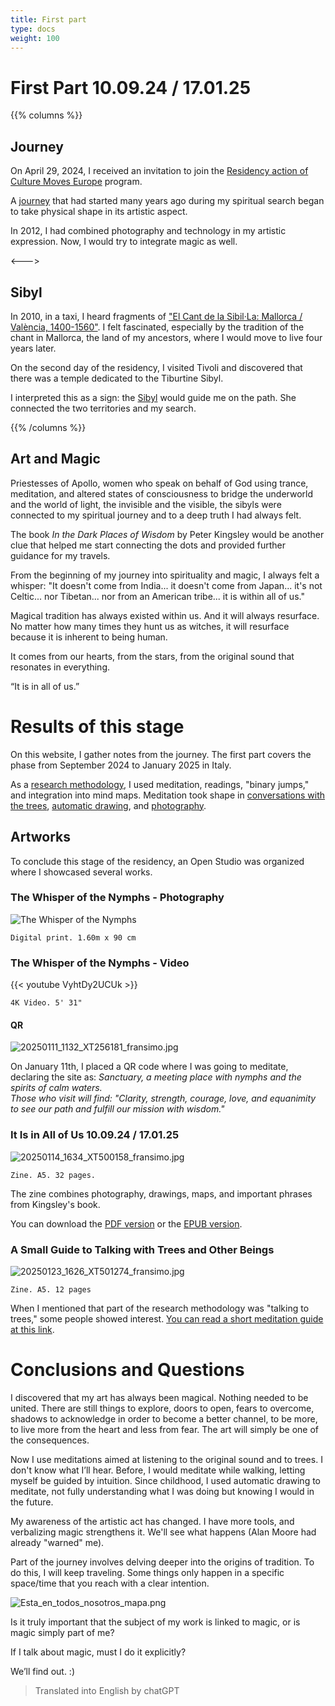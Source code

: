 ```yaml
---
title: First part
type: docs
weight: 100
---
```


# First Part 10.09.24 / 17.01.25

{{% columns %}}
## Journey

On April 29, 2024, I received an invitation to join the [Residency action of Culture Moves Europe](https://culture.ec.europa.eu/creative-europe/creative-europe-culture-strand/culture-moves-europe) program.

A [journey](/docs/journey) that had started many years ago during my spiritual search began to take physical shape in its artistic aspect.

In 2012, I had combined photography and technology in my artistic expression. Now, I would try to integrate magic as well.

<--->

## Sibyl

In 2010, in a taxi, I heard fragments of 
["El Cant de la Sibil·La: Mallorca / València, 1400-1560"](https://open.spotify.com/album/225ndLEKqu767DbpRzKsia?si=2gp0nXf-SCKSPgQCK-rHNw). 
I felt fascinated, especially by the tradition of the chant in Mallorca, the land of my ancestors, where I would move to live four years later.

On the second day of the residency, I visited Tivoli and discovered that there was a temple dedicated to the Tiburtine Sibyl.

I interpreted this as a sign: the [Sibyl](/docs/sibyl) would guide me on the path. She connected the two territories and 
my search.

{{% /columns %}}

## Art and Magic

Priestesses of Apollo, women who speak on behalf of God using trance, meditation, and 
altered states of consciousness to bridge the underworld and the world of light, 
the invisible and the visible, the sibyls were connected to my spiritual journey and to a 
deep truth I had always felt.

The book _In the Dark Places of Wisdom_ by Peter Kingsley would be another clue that helped me start connecting 
the dots and provided further guidance for my travels.

From the beginning of my journey into spirituality and magic, I always felt a whisper: "It doesn't come from India... 
it doesn't come from Japan... it's not Celtic... nor Tibetan... nor from an American tribe... it is within all of us."

Magical tradition has always existed within us. And it will always resurface. No matter how many times they hunt us 
as witches, it will resurface because it is inherent to being human.

It comes from our hearts, from the stars, from the original sound that resonates in everything.

“It is in all of us.”

# Results of this stage

On this website, I gather notes from the journey. The first part covers the phase from September 2024 to January 2025 in Italy.

As a [research methodology](/docs/first-part/methodology), I used meditation, readings, "binary jumps," and integration into mind maps. 
Meditation took shape in [conversations with the trees](/docs/first-part/talking_with_the_trees), [automatic drawing](/docs/first-part/drawing), and [photography](/docs/photography).

## Artworks 
To conclude this stage of the residency, an Open Studio was organized where I showcased several works.

### The Whisper of the Nymphs - Photography

![The Whisper of the Nymphs](/images/X1V45282-Enhanced-SR.jpg)

````
Digital print. 1.60m x 90 cm
````


### The Whisper of the Nymphs - Video

{{< youtube VyhtDy2UCUk >}}


````
4K Video. 5' 31"
````

#### QR

![20250111_1132_XT256181_fransimo.jpg](/images/20250111_1132_XT256181_fransimo.jpg)

On January 11th, I placed a QR code where I was going to meditate, declaring the site as: _Sanctuary, a meeting place with nymphs and the spirits of calm waters.  
Those who visit will find: "Clarity, strength, courage, love, and equanimity to see our path and fulfill our mission with wisdom."_


### It Is in All of Us 10.09.24 / 17.01.25

![20250114_1634_XT500158_fransimo.jpg](/images/20250114_1634_XT500158_fransimo.jpg)

````
Zine. A5. 32 pages.
````


The zine combines photography, drawings, maps, and important phrases from Kingsley's book.

You can download the [PDF version](/fanzine/Esta_en_todos_nosotros_en.pdf) or the [EPUB version](/fanzine/It_is_within_all_of_us.epub).

### A Small Guide to Talking with Trees and Other Beings

![20250123_1626_XT501274_fransimo.jpg](/images/20250123_1626_XT501274_fransimo.jpg)

````
Zine. A5. 12 pages
````

When I mentioned that part of the research methodology was "talking to trees," some people showed 
interest. [You can read a short meditation guide at this link](/docs/first-part/talking_with_the_trees).

# Conclusions and Questions

I discovered that my art has always been magical. Nothing needed to be united. There are still things to explore, doors to open, fears to 
overcome, shadows to acknowledge in order to become a better channel, to be more, to live more from the heart and less from fear. 
The art will simply be one of the consequences. 

Now I use meditations aimed at listening to the original sound and to trees. I don't know what I’ll hear. Before, I would meditate while walking, letting myself be guided by intuition. Since childhood, I used automatic drawing to meditate, not fully understanding 
what I was doing but knowing I would in the future.

My awareness of the artistic act has changed. I have more tools, and verbalizing magic strengthens it. We'll see what happens (Alan Moore had already "warned" me).

Part of the journey involves delving deeper into the origins of tradition. To do this, I will keep traveling. Some things only happen in a specific space/time that you reach with a clear intention.

![Esta_en_todos_nosotros_mapa.png](/map/Esta_en_todos_nosotros_mapa.png)

Is it truly important that the subject of my work is linked to magic, or is magic simply part of me?

If I talk about magic, must I do it explicitly? 

We’ll find out. :)

> Translated into English by chatGPT
